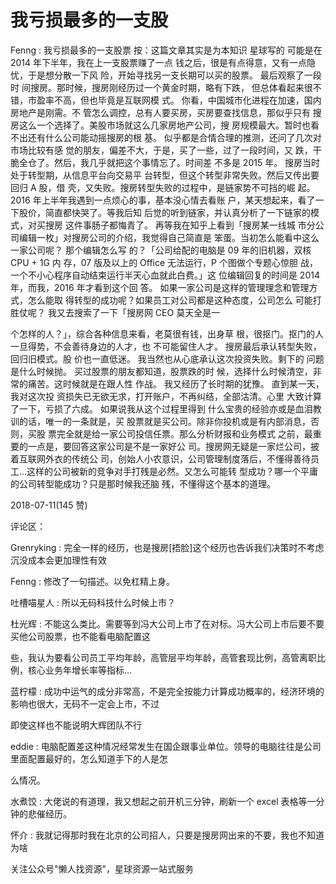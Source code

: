 # 我亏损最多的一支股

Fenng : 我亏损最多的一支股票 按：这篇文章其实是为本知识 星球写的 可能是在 2014 年下半年，我在上一支股票赚了一点 钱之后，很是有点得意，又有一点隐忧，于是想分散一下风 险，开始寻找另一支长期可以买的股票。 最后观察了一段时 间搜房。那时候，搜房刚经历过一个黄金时期，略有下跌， 但总体看起来很不错，市盈率不高，但也毕竟是互联网模 式。 你看，中国城市化进程在加速，国内房地产是刚需。不 管怎么调控，总有人要买房，买房要查找信息，那似乎只有 搜房这么一个选择了。美股市场就这么几家房地产公司，搜 房规模最大。暂时也看不出还有什么公司能动摇搜房的根 基。 似乎都是合情合理的推测，还问了几次对市场比较有感 觉的朋友，偏差不大，于是，买了一些，过了一段时间，又 跌，干脆全仓了。然后，我几乎就把这个事情忘了。时间差 不多是 2015 年。 搜房当时处于转型期，从信息平台向交易平 台转型，但这个转型非常失败。然后又传出要回归 A 股，借 壳，又失败。搜房转型失败的过程中，是链家势不可挡的崛 起。 2016 年上半年我遇到一点烦心的事，基本没心情去看账 户，某天想起来，看了一下股价，简直都快哭了。等我后知 后觉的听到链家，并认真分析了一下链家的模式，对买搜房 这件事肠子都悔青了。 再等我在知乎上看到「搜房某一线城 市分公司编辑一枚」对搜房公司的介绍，我觉得自己简直是 笨蛋。当初怎么能看中这么一家公司呢？ 那个编辑怎么写 的？「公司给配的电脑是 09 年的旧机器，双核 CPU + 1G 内 存，07 版及以上的 Office 无法运行，P 个图做个专题心惊胆 战，一个不小心程序自动结束运行半天心血就此白费。」这 位编辑回复的时间是 2014 年，而我，2016 年才看到这个回 答。 如果一家公司是这样的管理理念和管理方式，怎么能取 得转型的成功呢？如果员工对公司都是这种态度，公司怎么 可能打胜仗呢？ 我又去搜索了一下「搜房网 CEO 莫天全是一

个怎样的人？」，综合各种信息来看，老莫很有钱，出身草 根，很抠门。抠门的人一旦得势，不会善待身边的人才，也 不可能留住人才。 搜房最后承认转型失败，回归旧模式。股 价也一直低迷。 我当然也从心底承认这次投资失败。剩下的 问题是什么时候抛。 买过股票的朋友都知道，股票跌的时 候，选择什么时候清空，非常的痛苦。这时候就是在跟人性 作战。 我又经历了长时期的犹豫。 直到某一天，我对这次投 资损失已无欲无求，打开账户，不再纠结，全部沽清。心里 大致计算了一下，亏损了六成。 如果说我从这个过程里得到 什么宝贵的经验亦或是血泪教训的话，唯一的一条就是，买 股票就是买公司。除非你投机或是有内部消息，否则，买股 票完全就是给一家公司投信任票。那么分析财报和业务模式 之前，最重要的一点是，要回答这家公司是不是一家好公 司。搜房网无疑是一家烂公司，披着互联网外衣的传统公 司，创始人小农意识，公司管理制度落后，不懂得善待员 工…这样的公司被新的竞争对手打残是必然。又怎么可能转 型成功？哪一个平庸的公司转型能成功？只是那时候我还脑 残，不懂得这个基本的道理。

2018-07-11(145 赞)

评论区：

Grenryking : 完全一样的经历，也是搜房[捂脸]这个经历也告诉我们决策时不考虑沉没成本会更加理性有效

Fenng : 修改了一句描述。以免杠精上身。

吐槽喵星人 : 所以无码科技什么时候上市？

杜光辉 : 不能这么类比。需要等到冯大公司上市了在对标。冯大公司上市后要不要买他公司股票，也不能看电脑配置这

些，我认为要看公司员工平均年龄，高管层平均年龄，高管套现比例，高管离职比例，核心业务年增长率等指标…

蓝柠檬 : 成功中运气的成分非常高，不是完全按能力计算成功概率的，经济环境的影响也很大，无码不一定会上市，不过

即使这样也不能说明大辉团队不行

eddie : 电脑配置差这种情况经常发生在国企跟事业单位。领导的电脑往往是公司里面配置最好的，怎么知道手下的人是怎

么情况。

水煮饺 : 大佬说的有道理，我又想起之前开机三分钟，刷新一个 excel 表格等一分钟的悲催经历。

怀介 : 我就记得那时我在北京的公司招人，只要是搜房网出来的不要，我也不知道为啥

关注公众号"懒人找资源"，星球资源一站式服务
